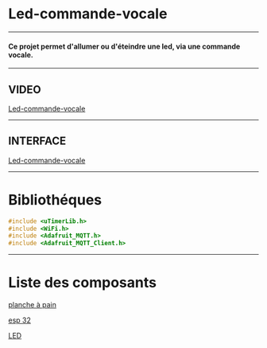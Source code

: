 # Led-commande-vocale
---
#### Ce projet permet d'allumer ou d'éteindre une led, via une commande vocale.
---
## VIDEO

[Led-commande-vocale](https://youtu.be/dqwh1evVvIM)

---
## INTERFACE

[Led-commande-vocale](https://drive.google.com/open?id=1obdz0AA9DcgitY5gQPNH2tX3r09EtBXk)

---

# Bibliothéques

``` c++
#include <uTimerLib.h>
#include <WiFi.h>
#include <Adafruit_MQTT.h>
#include <Adafruit_MQTT_Client.h>
```
---

# Liste des composants

[planche à pain](https://www.amazon.fr/Hilitand-Planche-Prototype-Soudure-Plastique/dp/B07GZJBDCP/ref=sr_1_3?s=computers&ie=UTF8&qid=1548257336&sr=1-3&keywords=planche+pain)

[esp 32](https://www.amazon.fr/JZK-d%C3%A9veloppement-dantenne-Bluetooth-Batterie/dp/B071JR9WS9/ref=sr_1_2?ie=UTF8&qid=1550056989&sr=8-2&keywords=esp32)

[LED](https://www.amazon.fr/g%C3%A9ant-SUPERHELL-30000-mcd-Arduino-Raspberry/dp/B071FQR4ND)

